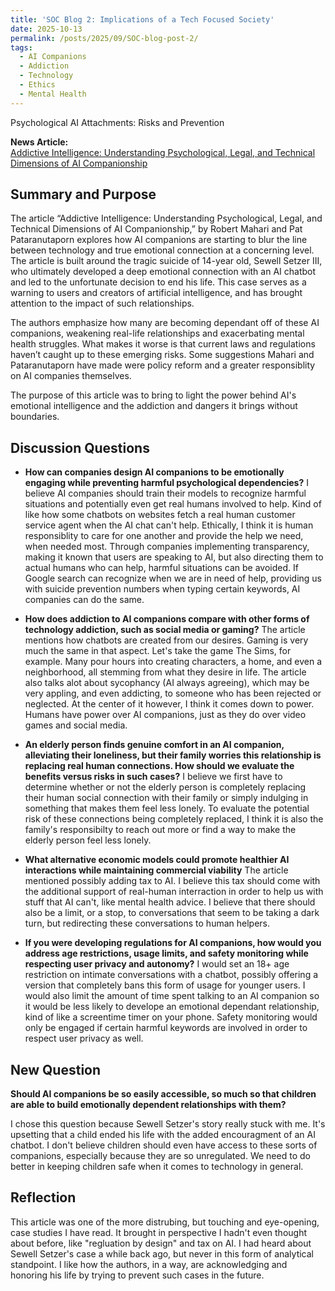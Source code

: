```yaml
---
title: 'SOC Blog 2: Implications of a Tech Focused Society'
date: 2025-10-13
permalink: /posts/2025/09/SOC-blog-post-2/
tags:
  - AI Companions
  - Addiction
  - Technology
  - Ethics
  - Mental Health
---
```


Psychological AI Attachments: Risks and Prevention

**News Article:**  
[Addictive Intelligence: Understanding Psychological, Legal, and Technical Dimensions of AI Companionship](https://mit-serc.pubpub.org/pub/iopjyxcx/release/2?readingCollection=132bb7af)

## Summary and Purpose
  The article “Addictive Intelligence: Understanding Psychological, Legal, and Technical Dimensions of AI Companionship,” by Robert Mahari and Pat Pataranutaporn explores how AI companions are starting to blur the line between technology and true emotional connection at a concerning level. The article is built around the tragic suicide of 14-year old, Sewell Setzer III, who ultimately developed a deep emotional connection with an AI chatbot and led to the unfortunate decision to end his life. This case serves as a warning to users and creators of artificial intelligence, and has brought attention to the impact of such relationships. 

  The authors emphasize how many are becoming dependant off of these AI companions, weakening real-life relationships and exacerbating mental health struggles. What makes it worse is that current laws and regulations haven’t caught up to these emerging risks.  Some suggestions Mahari and Pataranutaporn have made were policy reform and a greater responsiblity on AI companies themselves.

  The purpose of this article was to bring to light the power behind AI's emotional intelligence and the addiction and dangers it brings without boundaries.

## Discussion Questions
  - **How can companies design AI companions to be emotionally engaging while preventing harmful psychological dependencies?**
    I believe AI companies should train their models to recognize harmful situations and potentially even get real humans involved to help. Kind of like how some chatbots on websites fetch a real human customer service agent when the AI chat can't help. Ethically, I think it is human responsiblity to care for one another and provide the help we need, when needed most. Through companies implementing transparency, making it known that users are speaking to AI, but also directing them to actual humans who can help, harmful situations can be avoided. If Google search can recognize when we are in need of help, providing us with suicide prevention numbers when typing certain keywords, AI companies can do the same.
  
  - **How does addiction to AI companions compare with other forms of technology addiction, such as social media or gaming?**
    The article mentions how chatbots are created from our desires. Gaming is very much the same in that aspect. Let's take the game The Sims, for example. Many pour hours into creating characters, a home, and even a neighborhood, all stemming from what they desire in life. The article also talks alot about sycophancy (AI always agreeing), which may be very appling, and even addicting, to someone who has been rejected or neglected. At the center of it however, I think it comes down to power. Humans have power over AI companions, just as they do over video games and social media.

  - **An elderly person finds genuine comfort in an AI companion, alleviating their loneliness, but their family worries this relationship is replacing real human connections. How should we evaluate the benefits versus risks in such cases?**
    I believe we first have to determine whether or not the elderly person is completely replacing their human social connection with their family or simply indulging in something that makes them feel less lonely. To evaluate the potential risk of these connections being completely replaced, I think it is also the family's responsibilty to reach out more or find a way to make the elderly person feel less lonely.

  - **What alternative economic models could promote healthier AI interactions while maintaining commercial viability**
    The article mentioned possibly adding tax to AI. I believe this tax should come with the additional support of real-human interraction in order to help us with stuff that AI can't, like mental health advice. I believe that there should also be a limit, or a stop, to conversations that seem to be taking a dark turn, but redirecting these conversations to human helpers.

  - **If you were developing regulations for AI companions, how would you address age restrictions, usage limits, and safety monitoring while respecting user privacy and autonomy?**
    I would set an 18+ age restriction on intimate conversations with a chatbot, possibly offering a version that completely bans this form of usage for younger users. I would also limit the amount of time spent talking to an AI companion so it would be less likely to develope an emotional dependant relationship, kind of like a screentime timer on your phone. Safety monitoring would only be engaged if certain harmful keywords are involved in order to respect user privacy as well.

## New Question
  **Should AI companions be so easily accessible, so much so that children are able to build emotionally dependent relationships with them?**

  I chose this question because Sewell Setzer's story really stuck with me. It's upsetting that a child ended his life with the added encouragment of an AI chatbot. I don't believe children should even have access to these sorts of companions, especially because they are so unregulated. We need to do better in keeping children safe when it comes to technology in general.

## Reflection
  This article was one of the more distrubing, but touching and eye-opening, case studies I have read. It brought in perspective I hadn't even thought about before, like "regluation by design" and tax on AI. I had heard about Sewell Setzer's case a while back ago, but never in this form of analytical standpoint. I like how the authors, in a way, are acknowledging and honoring his life by trying to prevent such cases in the future.